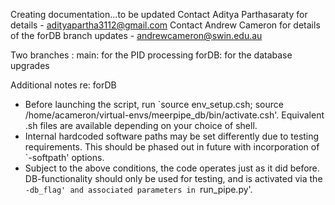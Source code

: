 Creating documentation...to be updated
Contact Aditya Parthasaraty for details - adityapartha3112@gmail.com
Contact Andrew Cameron for details of the forDB branch updates - andrewcameron@swin.edu.au

Two branches : 
main: for the PID processing
forDB: for the database upgrades

Additional notes re: forDB
 * Before launching the script, run `source env_setup.csh; source /home/acameron/virtual-envs/meerpipe_db/bin/activate.csh'. Equivalent .sh files are available depending on your choice of shell.
 * Internal hardcoded software paths may be set differently due to testing requirements. This should be phased out in future with incorporation of `-softpath' options.
 * Subject to the above conditions, the code operates just as it did before. DB-functionality should only be used for testing, and is activated via the `-db_flag' and associated parameters in `run_pipe.py'.
